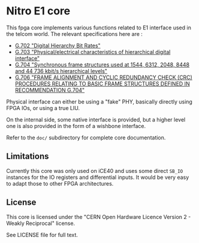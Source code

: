 Nitro E1 core
=============

This fpga core implements various functions related to E1 interface
used in the telcom world. The relevant specifications here are :

* [G.702 "Digital Hierarchy Bit Rates"](https://www.itu.int/rec/T-REC-G.702/en)
* [G.703 "Physical/electrical characteristics of hierarchical digital interface"](https://www.itu.int/rec/T-REC-G.703/en)
* [G.704 "Synchronous frame structures used at 1544, 6312, 2048, 8448 and 44 736 kbit/s hierarchical levels"](https://www.itu.int/rec/T-REC-G.704/en)
* [G.706 "FRAME ALIGNMENT AND CYCLIC REDUNDANCY CHECK (CRC) PROCEDURES RELATING TO BASIC FRAME STRUCTURES DEFINED IN RECOMMENDATION G.704"](https://www.itu.int/rec/T-REC-G.706/en)

Physical interface can either be using a "fake" PHY, basically directly
using FPGA IOs, or using a true LIU.

On the internal side, some native interface is provided, but a higher
level one is also provided in the form of a wishbone interface.

Refer to the `doc/` subdirectory for complete core documentation.


Limitations
-----------

Currently this core was only used on iCE40 and uses some direct `SB_IO`
instances for the IO registers and differential inputs. It would be very
easy to adapt those to other FPGA architectures.


License
-------

This core is licensed under the
"CERN Open Hardware Licence Version 2 - Weakly Reciprocal" license.

See LICENSE file for full text.

